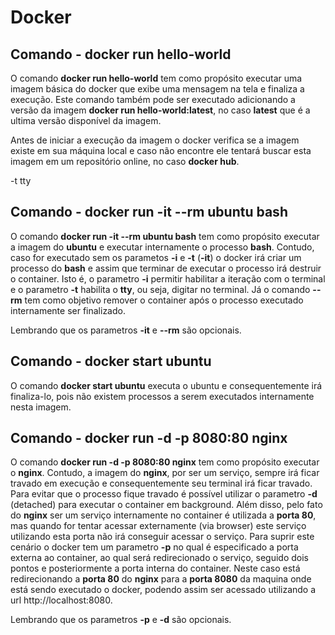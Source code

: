 # Docker

## Comando - **docker run hello-world**

O comando **docker run hello-world** tem como propósito executar uma imagem básica do docker que exibe uma mensagem na tela e finaliza a execução. Este comando também pode ser executado adicionando a versão da imagem **docker run hello-world:latest**, no caso **latest** que é a ultima versão disponível da imagem. 

Antes de iniciar a execução da imagem o docker verifica se a imagem existe em sua máquina local e caso não encontre ele tentará buscar esta imagem em um repositório online, no caso **docker hub**.

-t tty 

## Comando - **docker run -it --rm ubuntu bash**

O comando **docker run -it --rm ubuntu bash** tem como propósito executar a imagem do **ubuntu** e executar internamente o processo **bash**. Contudo, caso for executado sem os parametos **-i** e **-t** (**-it**) o docker irá criar um processo do **bash** e assim que terminar de executar o processo irá destruir o container. Isto é, o parametro **-i** permitir habilitar a iteração com o terminal e o parametro **-t** habilita o **tty**, ou seja, digitar no terminal. Já o comando **--rm** tem como objetivo remover o container após o processo executado internamente ser finalizado. 

Lembrando que os parametros **-it** e  **--rm** são opcionais.

## Comando - **docker start ubuntu**

O comando **docker start ubuntu** executa o ubuntu e consequentemente irá finaliza-lo, pois não existem processos a serem executados internamente nesta imagem.

## Comando - **docker run -d -p 8080:80 nginx**

O comando **docker run -d -p 8080:80 nginx** tem como propósito executar o **nginx**. Contudo, a imagem do **nginx**, por ser um serviço, sempre irá ficar travado em execução e consequentemente seu terminal irá ficar travado. Para evitar que o processo fique travado é possível utilizar o parametro **-d** (detached) para executar o container em background. Além disso, pelo fato do **nginx** ser um serviço internamente no container é utilizada a **porta 80**, mas quando for tentar acessar externamente (via browser) este serviço utilizando esta porta não irá conseguir acessar o serviço. Para suprir este cenário o docker tem um parametro **-p** no qual é especificado a porta externa ao container, ao qual será redirecionado o serviço, seguido dois pontos e posteriormente a porta interna do container. Neste caso está redirecionando a **porta 80** do **nginx** para a **porta 8080** da maquina onde está sendo executado o docker, podendo assim ser acessado utilizando a url http://localhost:8080.

Lembrando que os parametros **-p** e  **-d** são opcionais.